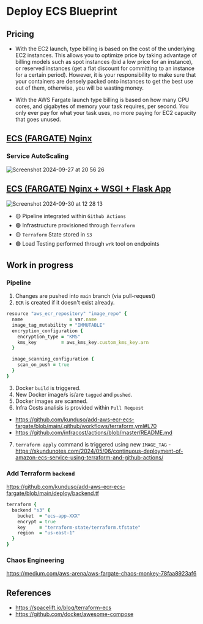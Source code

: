 # Deploy ECS Blueprint

## Pricing

- With the EC2 launch, type billing is based on the cost of the underlying EC2 instances. This allows you to optimize price by taking advantage of billing models such as spot instances (bid a low price for an instance), or reserved instances (get a flat discount for committing to an instance for a certain period). However, it is your responsibility to make sure that your containers are densely packed onto instances to get the best use out of them, otherwise, you will be wasting money.

- With the AWS Fargate launch type billing is based on how many CPU cores, and gigabytes of memory your task requires, per second. You only ever pay for what your task uses, no more paying for EC2 capacity that goes unused.

## [ECS (FARGATE) Nginx](https://github.com/juanroldan1989/deploy-ecs-blueprint/tree/main/2.ecs-fargate-nginx)

### Service AutoScaling

![Screenshot 2024-09-27 at 20 56 26](https://github.com/user-attachments/assets/863f879d-0460-4e1e-b03c-db883ea49283)

## [ECS (FARGATE) Nginx + WSGI + Flask App](https://github.com/juanroldan1989/deploy-ecs-blueprint/tree/main/3.ecs-fargate-nginx-flask)

![Screenshot 2024-09-30 at 12 28 13](https://github.com/user-attachments/assets/20bef5c8-8723-40b9-92be-be8427a8ee5e)

- 🟡 Pipeline integrated within `Github Actions`
- 🟢 Infrastructure provisioned through `Terraform`
- 🟡 `Terraform` State stored in `S3`
- 🟢 Load Testing performed through `wrk` tool on endpoints

## Work in progress

### Pipeline

1. Changes are pushed into `main` branch (via pull-request)
2. `ECR` is created if it doesn't exist already.

```ruby
resource "aws_ecr_repository" "image_repo" {
  name                 = var.name
  image_tag_mutability = "IMMUTABLE"
  encryption_configuration {
    encryption_type = "KMS"
    kms_key         = aws_kms_key.custom_kms_key.arn
  }

  image_scanning_configuration {
    scan_on_push = true
  }
}
```

3. Docker `build` is triggered.
4. New Docker image/s is/are `tagged` and `pushed`.
5. Docker images are scanned.
6. Infra Costs analisis is provided within `Pull Request`

- https://github.com/kunduso/add-aws-ecr-ecs-fargate/blob/main/.github/workflows/terraform.yml#L70
- https://github.com/infracost/actions/blob/master/README.md

7. `terraform apply` command is triggered using new `IMAGE_TAG` - https://skundunotes.com/2024/05/06/continuous-deployment-of-amazon-ecs-service-using-terraform-and-github-actions/

### Add Terraform `backend`

https://github.com/kunduso/add-aws-ecr-ecs-fargate/blob/main/deploy/backend.tf

```ruby
terraform {
  backend "s3" {
    bucket  = "ecs-app-XXX"
    encrypt = true
    key     = "terraform-state/terraform.tfstate"
    region  = "us-east-1"
  }
}
```

### Chaos Engineering

https://medium.com/aws-arena/aws-fargate-chaos-monkey-78faa8923af6

## References

- https://spacelift.io/blog/terraform-ecs
- https://github.com/docker/awesome-compose
